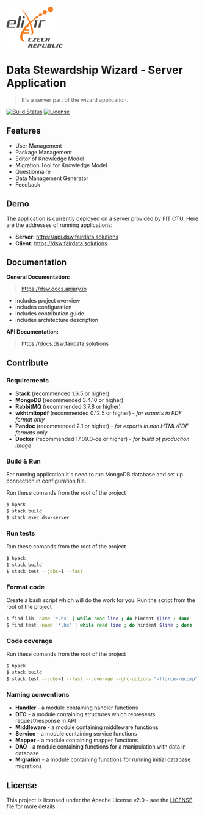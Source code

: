 ![Elixir Logo](/resources/elixir-cz-logo.png)

# Data Stewardship Wizard - Server Application
> It's a server part of the wizard application.

[![Build Status](https://travis-ci.org/DataStewardshipWizard/dsw-server.svg?branch=master)](https://travis-ci.org/DataStewardshipWizard/dsw-server)
[![License](https://img.shields.io/badge/license-Apache%202-blue.svg)](LICENSE.md)

## Features

- User Management
- Package Management
- Editor of Knowledge Model
- Migration Tool for Knowledge Model
- Questionnaire
- Data Management Generator
- Feedback

## Demo

The application is currently deployed on a server provided by FIT CTU. Here are the addresses of running applications:

- **Server:** https://api.dsw.fairdata.solutions
- **Client:** https://dsw.fairdata.solutions

## Documentation

**General Documentation:**

> https://dsw.docs.apiary.io

- includes project overview
- includes configuration
- includes contribution guide
- includes architecture description

**API Documentation:**

> https://docs.dsw.fairdata.solutions

## Contribute

### Requirements

 - **Stack** (recommended 1.6.5 or higher)
 - **MongoDB** (recommended 3.4.10 or higher)
 - **RabbitMQ** (recommended 3.7.8 or higher)
 - **wkhtmltopdf** (recommended 0.12.5 or higher) - *for exports in PDF format only*
 - **Pandoc** (recommended 2.1 or higher) - *for exports in non HTML/PDF formats only*
 - **Docker** (recommended 17.09.0-ce or higher) - *for build of production image*

### Build & Run

For running application it's need to run MongoDB database and set up connection in configuration file.

Run these comands from the root of the project

```bash
$ hpack
$ stack build
$ stack exec dsw-server
```

### Run tests

Run these comands from the root of the project

```bash
$ hpack
$ stack build
$ stack test --jobs=1 --fast
```

### Format code

Create a bash script which will do the work for you. Run the script from the root of the project

```bash
$ find lib -name '*.hs' | while read line ; do hindent $line ; done
$ find test -name '*.hs' | while read line ; do hindent $line ; done
```

### Code coverage

Run these comands from the root of the project

```bash
$ hpack
$ stack build
$ stack test --jobs=1 --fast --coverage --ghc-options "-fforce-recomp"`
```

### Naming conventions
- **Handler** - a module containing handler functions
- **DTO** - a module containing structures which represents request/response in API
- **Middleware** - a module containing middleware functions
- **Service** - a module containing service functions
- **Mapper** - a module containing mapper functions
- **DAO** - a module containing functions for a manipulation with data in database
- **Migration** - a module containing functions for running initial database migrations

## License
This project is licensed under the Apache License v2.0 - see the [LICENSE](LICENSE.md) file for more details.
